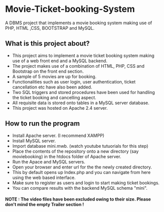 # Movie-Ticket-booking-System
A DBMS project that implements a movie booking system making use of PHP, HTML ,CSS, BOOTSTRAP and MySQL.

## What is this project about?

* This project aims to implement a movie ticket booking system making use of a web front end and a MySQL backend.
* The project makes use of a combination of HTML, PHP, CSS and Bootstrap on the front end section.
* A sample of 5 movies are up for booking.
* Functionalities such as user login, user authentication, ticket cancellation etc have also been added.
* Two SQL triggers and stored procedures have been used for handling the ticket booking and cancelling aspect.
* All requisite data is stored onto tables in a MySQL server database.
* This project was hosted on Apache 2.4 server.

## How to run the program

* Install Apache server. (I recommend XAMPP)
* Install MySQL server.
* Import database mini.mwb. (watch youtube tutuorials for this step)
* Place the contents of the repository onto a new directory (say moviebooking) in the htdocs folder of Apache server.
* Run the Apace and MySQL servers.
* Open your browser and enter url for the the newly created directory.
* This by default opens up Index.php and you can navigate from here using the web based interface.
* Make sure to register as users and login to start making ticket bookings.
* You can compare results with the backend MySQL schema "mini".

#### NOTE : The video files have been excluded owing to their size. Please don't mind the empty Trailer section !
